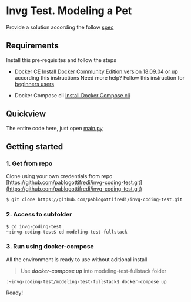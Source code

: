 # Invg Test. Modeling a Pet

Provide a solution according the follow  [spec](https://github.com/pablogottifredi/invg-coding-test/blob/master/spec-modeling-test-full-stack.md)

## Requirements

Install this pre-requisites and follow the steps

-   Docker CE  [Install Docker Community Edition version 18.09.04 or up](https://docs.docker.com/install/linux/docker-ce/ubuntu/)  according this instructions Need more help? Follow this instruction for  [beginners users](https://github.com/pablogottifredi/invg-coding-test/blob/master/docker-beginner-install.md)
    
-   Docker Compose cli  [Install Docker Compose cli](https://docs.docker.com/compose/install/)
    

## Quickview
The entire code here, just open [main.py](main.py)

## Getting started

### 1. Get from repo

Clone using your own credentials from repo  [https://github.com/pablogottifredi/invg-coding-test.git](https://github.com/pablogottifredi/invg-coding-test.git)

```
$ git clone https://github.com/pablogottifredi/invg-coding-test.git

```

### 2. Access to subfolder

```
$ cd invg-coding-test
~:invg-coding-test$ cd modeling-test-fullstack

```

### 3. Run using docker-compose

All the environment is ready to use without aditional install

> Use  _**docker-compose up**_  into modeling-test-fullstack folder

```
:~invg-coding-test/modeling-test-fullstack$ docker-compose up

```

Ready!